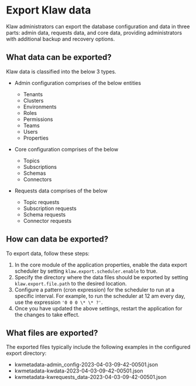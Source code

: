 # Export Klaw data

Klaw administrators can export the database configuration and data in
three parts: admin data, requests data, and core data, providing
administrators with additional backup and recovery options.

## What data can be exported?

Klaw data is classified into the below 3 types.

- Admin configuration comprises of the below entities

  - Tenants
  - Clusters
  - Environments
  - Roles
  - Permissions
  - Teams
  - Users
  - Properties

- Core configuration comprises of the below

  - Topics
  - Subscriptions
  - Schemas
  - Connectors

- Requests data comprises of the below
  - Topic requests
  - Subscription requests
  - Schema requests
  - Connector requests

## How can data be exported?

To export data, follow these steps:

1. In the core module of the application properties, enable the data export scheduler by setting `klaw.export.scheduler.enable` to true.
2. Specify the directory where the data files should be exported by setting `klaw.export.file.path` to the desired location.
3. Configure a pattern (cron expression) for the scheduler to run at a specific interval. For example, to run the scheduler at 12 am every day, use the expression `'0 0 0 \* \* ?'`.
4. Once you have updated the above settings, restart the application for the changes to take effect.

## What files are exported?

The exported files typically include the following examples in the
configured export directory:

- kwmetadata-admin_config-2023-04-03-09-42-00501.json
- kwmetadata-kwdata-2023-04-03-09-42-00501.json
- kwmetadata-kwrequests_data-2023-04-03-09-42-00501.json
